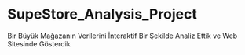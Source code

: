 # SupeStore_Analysis_Project
Bir Büyük Mağazanın Verilerini İnteraktif Bir Şekilde Analiz Ettik ve Web Sitesinde Gösterdik

